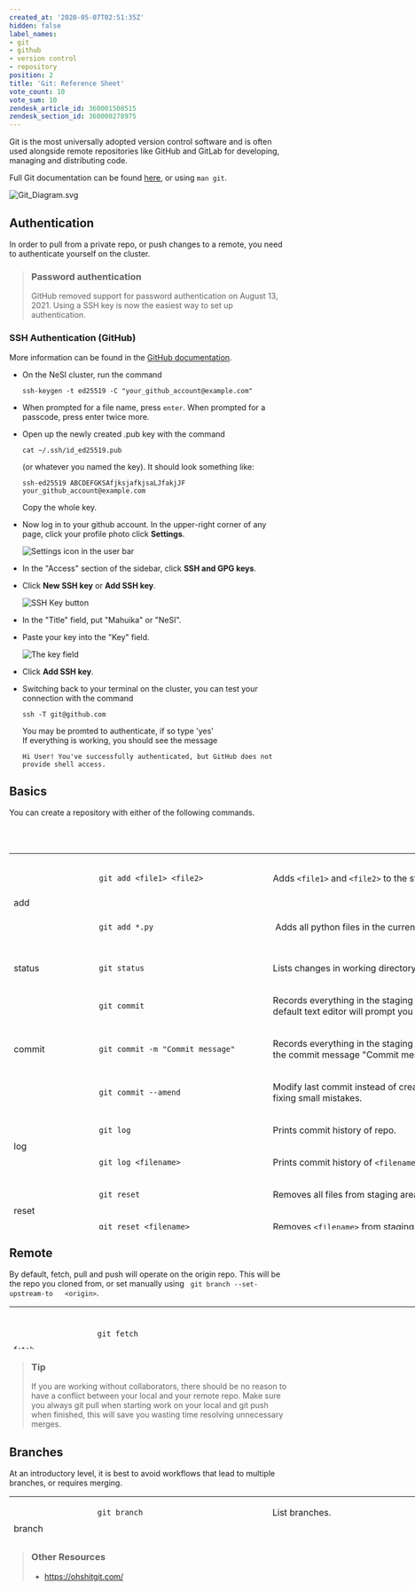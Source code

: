 ```yaml
---
created_at: '2020-05-07T02:51:35Z'
hidden: false
label_names:
- git
- github
- version control
- repository
position: 2
title: 'Git: Reference Sheet'
vote_count: 10
vote_sum: 10
zendesk_article_id: 360001508515
zendesk_section_id: 360000278975
---
```


Git is the most universally adopted version control software and is
often used alongside remote repositories like GitHub and GitLab for
developing, managing and distributing code.

Full Git documentation can be
found [here](https://git-scm.com/docs/git), or using `man git`.

![Git\_Diagram.svg](../../includes/images/Git_Diagram.svg)

## Authentication

In order to pull from a private repo, or push changes to a remote, you
need to authenticate yourself on the cluster.

> ### Password authentication
>
> GitHub removed support for password authentication on August 13, 2021.
> Using a SSH key is now the easiest way to set up authentication.

### SSH Authentication (GitHub)

More information can be found in the [GitHub
documentation](https://docs.github.com/en/authentication/connecting-to-github-with-ssh/generating-a-new-ssh-key-and-adding-it-to-the-ssh-agent).

-   On the NeSI cluster, run the command 

        ssh-keygen -t ed25519 -C "your_github_account@example.com"

-   When prompted for a file name, press `enter`. When prompted for a
    passcode, press enter twice more.

-   Open up the newly created .pub key with the command 

        cat ~/.ssh/id_ed25519.pub

    (or whatever you named the key). It should look something like: 

        ssh-ed25519 ABCDEFGKSAfjksjafkjsaLJfakjJF your_github_account@example.com

    Copy the whole key.

-   Now log in to your github account. In the upper-right corner of any
    page, click your profile photo click **Settings**.

    <span class="procedural-image-wrapper">![Settings icon in the user
    bar](../../includes/images/userbar-account-settings.png)</span>

-   In the "Access" section of the sidebar, click **SSH and GPG keys**.

-   Click **New SSH key** or **Add SSH key**.

    <span class="procedural-image-wrapper">![SSH Key
    button](../../includes/images/ssh-add-ssh-key-with-auth.png)</span>

-   In the "Title" field, put "Mahuika" or "NeSI".

-   Paste your key into the "Key" field.

    <span class="procedural-image-wrapper">![The key
    field](../../includes/images/ssh-key-paste-with-type.png)</span>

-   Click **Add SSH key**.

-   Switching back to your terminal on the cluster, you can test your
    connection with the command 

        ssh -T git@github.com

    You may be promted to authenticate, if so type 'yes'  
    If everything is working, you should see the message 

        Hi User! You've successfully authenticated, but GitHub does not provide shell access.

## Basics

You can create a repository with either of the following commands.

<table>
<tbody>
<tr class="odd">
</tr>
<tr class="even">
</tr>
</tbody>
</table>

 

<table style="height: 678px; width: 974px;">
<tbody>
<tr style="height: 89px;">
<td style="width: 142px; height: 89px;" rowspan="2">

add

</td>
<td style="width: 310px; height: 89px;">

`git add <file1> <file2>`

</td>
<td style="width: 513px; height: 89px;">

Adds `<file1>` and `<file2>` to the staging area.

</td>
</tr>
<tr style="height: 89px;">
<td style="width: 310px; height: 89px;">

<span class="c">`git add *.py`</span>

</td>
<td style="width: 513px; height: 89px;">

 Adds all python files in the current directory to the staging area.

</td>
</tr>
<tr style="height: 41px;">
<td style="width: 142px; height: 41px;">

status

</td>
<td style="width: 310px; height: 41px;">

<span class="c">`git status`</span>

</td>
<td style="width: 513px; height: 41px;">

Lists changes in working directory, and staged files.

</td>
</tr>
<tr style="height: 39px;">
<td style="width: 142px; height: 39px;" rowspan="3">

commit 

</td>
<td style="width: 310px; height: 39px;">

`git commit`

</td>
<td style="width: 513px; height: 39px;">

Records everything in the staging area to your repository. The default
text editor will prompt you for a commit message.

</td>
</tr>
<tr style="height: 39px;">
<td style="width: 310px; height: 39px;">

<span class="c">`git commit -m "Commit message"`</span>

</td>
<td style="width: 513px; height: 39px;">

Records everything in the staging area to your repository with the
commit message "Commit message"

</td>
</tr>
<tr style="height: 39px;">
<td style="width: 310px; height: 39px;">

<span class="c">`git commit --amend`</span>

</td>
<td style="width: 513px; height: 39px;">

Modify last commit instead of creating a new one. Useful for fixing
small mistakes.

</td>
</tr>
<tr style="height: 41px;">
<td style="width: 142px; height: 41px;" rowspan="2">

log 

</td>
<td style="width: 310px; height: 41px;">

`git log`

</td>
<td style="width: 513px; height: 41px;">

Prints commit history of repo.

</td>
</tr>
<tr style="height: 41px;">
<td style="width: 310px; height: 41px;">

`git log <filename>`

</td>
<td style="width: 513px; height: 41px;">

Prints commit history of `<filename>`.

</td>
</tr>
<tr style="height: 41px;">
<td style="width: 142px; height: 41px;" rowspan="2">

reset 

</td>
<td style="width: 310px; height: 41px;">

`git reset`

</td>
<td style="width: 513px; height: 41px;">

Removes all files from staging area. (Opposite of `git add`)

</td>
</tr>
<tr style="height: 41px;">
<td style="width: 310px; height: 41px;">

`git reset <filename>`

</td>
<td style="width: 513px; height: 41px;">

Removes `<filename>` from staging area.

</td>
</tr>
</tbody>
</table>

## Remote

By default, fetch, pull and push will operate on the origin repo. This
will be the repo you cloned from, or set manually using
` git branch --set-upstream-to   <origin>`.

<table style="height: 76px; width: 1050px;">
<tbody>
<tr>
<td style="width: 136px;" rowspan="2">

fetch 

</td>
<td style="width: 565.701px;">

`git fetch`

</td>
<td style="width: 310.299px;">

Gets status of 'origin'. git fetch **does not **change your working
directory or local repository (see `git pull`). 

</td>
</tr>
<tr>
<td style="width: 565.701px;">

`git fetch <repo> <branch>`

</td>
<td style="width: 310.299px;">

Get status of `<repo>` `<branch>`.

</td>
</tr>
<tr>
<td style="width: 136px;" rowspan="2">

pull 

</td>
<td style="width: 565.701px;">

`git pull`

</td>
<td style="width: 310.299px;">

Incorporates changes from 'origin' into local repo. 

</td>
</tr>
<tr>
<td style="width: 565.701px;">

`git pull <repo> <branch>`

</td>
<td style="width: 310.299px;">

Incorporates changes from `<repo>` `<branch>` into local repo.

</td>
</tr>
<tr>
<td style="width: 136px;" rowspan="2">

push 

</td>
<td style="width: 565.701px;">

`git push`

</td>
<td style="width: 310.299px;">

Incorporates changes from local repo into 'origin'. 

</td>
</tr>
<tr>
<td style="width: 565.701px;">

`git push <repo> <branch>`

</td>
<td style="width: 310.299px;">

Incorporates changes from local repo into `<repo>` `<branch>`

</td>
</tr>
</tbody>
</table>

> ### Tip
>
> If you are working without collaborators, there should be no reason to
> have a conflict between your local and your remote repo. Make sure you
> always git pull when starting work on your local and git push when
> finished, this will save you wasting time resolving unnecessary
> merges.

## Branches

At an introductory level, it is best to avoid workflows that lead to
multiple branches, or requires merging.

<table style="height: 76px; width: 966px;">
<tbody>
<tr>
<td style="width: 136px;" rowspan="2">

branch 

</td>
<td style="width: 303px;">

`git branch`

</td>
<td style="width: 489px;">

List branches.

</td>
</tr>
<tr>
<td style="width: 303px;">

`git branch <branch-name>`

</td>
<td style="width: 489px;">

Create new branch `<branch-name`

</td>
</tr>
<tr>
<td style="width: 136px;">

checkout

</td>
<td style="width: 303px;">

`git checkout <branch-name>`

</td>
<td style="width: 489px;">

Switch to editing branch `<branch-name>`

</td>
</tr>
<tr>
<td style="width: 136px;">

merge

</td>
<td style="width: 303px;">

`git merge <branch-name>`

</td>
<td style="width: 489px;">

Merge `<branch-name>` into current branch.

</td>
</tr>
</tbody>
</table>

> ### Other Resources
>
> -   <https://ohshitgit.com/>
